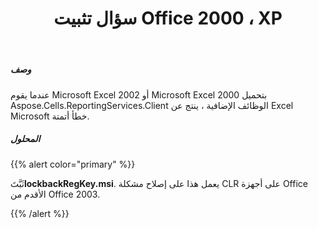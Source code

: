 ﻿---
title: سؤال تثبيت Office 2000 ، XP
type: docs
weight: 30
url: /ar/reportingservices/office-2000-xp-installation-question/
---
##### **وصف**
عندما يقوم Microsoft Excel 2002 أو Microsoft Excel 2000 بتحميل Aspose.Cells.ReportingServices.Client الوظائف الإضافية ، ينتج عن Excel Microsoft خطأ أتمتة.
##### **المحلول**
{{% alert color="primary" %}} 

 ثَبَّتَ**lockbackRegKey.msi**. يعمل هذا على إصلاح مشكلة CLR على أجهزة Office الأقدم من Office 2003.

{{% /alert %}}
